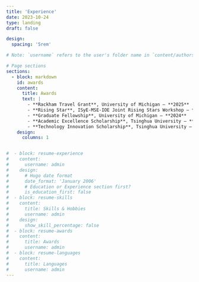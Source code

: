 ```yaml
---
title: 'Experience'
date: 2023-10-24
type: landing
draft: false

design:
  spacing: '5rem'

# Note: `username` refers to the user's folder name in `content/authors/`

# Page sections
sections:
  - block: markdown
    id: awards
    content:
      title: Awards
      text: |
        - **Rackham Travel Grant**, University of Michigan — **2025**  
        - **Rising Star**, ISyE-MSE-IOE Joint Rising Stars Workshop — **2025**  
        - **Graduate Fellowship**, University of Michigan — **2024**  
        - **Academic Excellence Scholarship**, Tsinghua University — **2021,2022,2023**  
        - **Technology Innovation Scholarship**, Tsinghua University — **2022**  
    design:
      columns: 1


#  - block: resume-experience
#    content:
#      username: admin
#    design:
#      # Hugo date format
#      date_format: 'January 2006'
#      # Education or Experience section first?
#      is_education_first: false
#  - block: resume-skills
#    content:
#      title: Skills & Hobbies
#      username: admin
#    design:
#      show_skill_percentage: false
#  - block: resume-awards
#    content:
#      title: Awards
#      username: admin
#  - block: resume-languages
#    content:
#      title: Languages
#      username: admin
---
```

